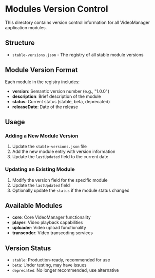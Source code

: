 # Modules Version Control

This directory contains version control information for all VideoManager application modules.

## Structure

- `stable-versions.json` - The registry of all stable module versions

## Module Version Format

Each module in the registry includes:
- **version**: Semantic version number (e.g., "1.0.0")
- **description**: Brief description of the module
- **status**: Current status (stable, beta, deprecated)
- **releaseDate**: Date of the release

## Usage

### Adding a New Module Version

1. Update the `stable-versions.json` file
2. Add the new module entry with version information
3. Update the `lastUpdated` field to the current date

### Updating an Existing Module

1. Modify the version field for the specific module
2. Update the `lastUpdated` field
3. Optionally update the `status` if the module status changed

## Available Modules

- **core**: Core VideoManager functionality
- **player**: Video playback capabilities
- **uploader**: Video upload functionality
- **transcoder**: Video transcoding services

## Version Status

- `stable`: Production-ready, recommended for use
- `beta`: Under testing, may have issues
- `deprecated`: No longer recommended, use alternative
